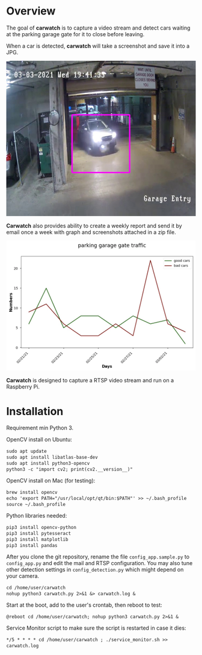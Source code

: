 Overview
========

The goal of **carwatch** is to capture a video stream and detect cars waiting at the parking garage gate for it to close before leaving.

When a car is detected, **carwatch** will take a screenshot and save it into a JPG.

![Example Detection](./example_detection.jpg)

**Carwatch** also provides ability to create a weekly report and send it by email once a week with graph and screenshots attached in a zip file.

![Example Report](./example_report.png)

**Carwatch** is designed to capture a RTSP video stream and run on a Raspberry Pi.

Installation
============

Requirement min Python 3.

OpenCV install on Ubuntu:
```
sudo apt update
sudo apt install libatlas-base-dev
sudo apt install python3-opencv
python3 -c "import cv2; print(cv2.__version__)"
```

OpenCV install on Mac (for testing):
```
brew install opencv
echo 'export PATH="/usr/local/opt/qt/bin:$PATH"' >> ~/.bash_profile
source ~/.bash_profile
```

Python libraries needed:
```
pip3 install opencv-python
pip3 install pytesseract
pip3 install matplotlib
pip3 install pandas
```

After you clone the git repository, rename the file ``config_app.sample.py`` to ``config_app.py`` and edit the mail and RTSP configuration.
You may also tune other detection settings in ``config_detection.py`` which might depend on your camera.

```
cd /home/user/carwatch
nohup python3 carwatch.py 2>&1 &> carwatch.log &
```

Start at the boot, add to the user's crontab, then reboot to test:
```
@reboot cd /home/user/carwatch; nohup python3 carwatch.py 2>&1 &
```

Service Monitor script to make sure the script is restarted in case it dies:
```
*/5 * * * * cd /home/user/carwatch ; ./service_monitor.sh >> carwatch.log
```

